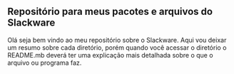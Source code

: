 ## Repositório para meus pacotes e arquivos do Slackware

Olá seja bem vindo ao meu repositório sobre o Slackware.
Aqui vou deixar um resumo sobre cada diretório, porém quando
você acessar o diretório o README.mb deverá ter uma explicação
mais detalhada sobre o que o arquivo ou programa faz.
